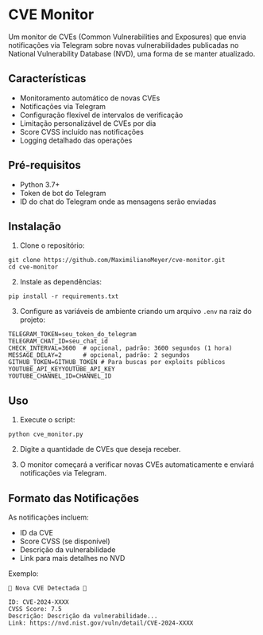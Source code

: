 # CVE Monitor

Um monitor de CVEs (Common Vulnerabilities and Exposures) que envia notificações via Telegram sobre novas vulnerabilidades publicadas no National Vulnerability Database (NVD), uma forma de se manter atualizado.

## Características

- Monitoramento automático de novas CVEs
- Notificações via Telegram
- Configuração flexível de intervalos de verificação
- Limitação personalizável de CVEs por dia
- Score CVSS incluído nas notificações
- Logging detalhado das operações

## Pré-requisitos

- Python 3.7+
- Token de bot do Telegram
- ID do chat do Telegram onde as mensagens serão enviadas

## Instalação

1. Clone o repositório:
```
git clone https://github.com/MaximilianoMeyer/cve-monitor.git
cd cve-monitor
```

2. Instale as dependências:
```
pip install -r requirements.txt
```

3. Configure as variáveis de ambiente criando um arquivo `.env` na raiz do projeto:
```env
TELEGRAM_TOKEN=seu_token_do_telegram
TELEGRAM_CHAT_ID=seu_chat_id
CHECK_INTERVAL=3600  # opcional, padrão: 3600 segundos (1 hora)
MESSAGE_DELAY=2      # opcional, padrão: 2 segundos
GITHUB_TOKEN=GITHUB_TOKEN # Para buscas por exploits públicos
YOUTUBE_API_KEYYOUTUBE_API_KEY
YOUTUBE_CHANNEL_ID=CHANNEL_ID

```

## Uso

1. Execute o script:
```
python cve_monitor.py
```

2. Digite a quantidade de CVEs que deseja receber.

3. O monitor começará a verificar novas CVEs automaticamente e enviará notificações via Telegram.

## Formato das Notificações

As notificações incluem:
- ID da CVE
- Score CVSS (se disponível)
- Descrição da vulnerabilidade
- Link para mais detalhes no NVD

Exemplo:
```
🚨 Nova CVE Detectada 🚨

ID: CVE-2024-XXXX
CVSS Score: 7.5
Descrição: Descrição da vulnerabilidade...
Link: https://nvd.nist.gov/vuln/detail/CVE-2024-XXXX
